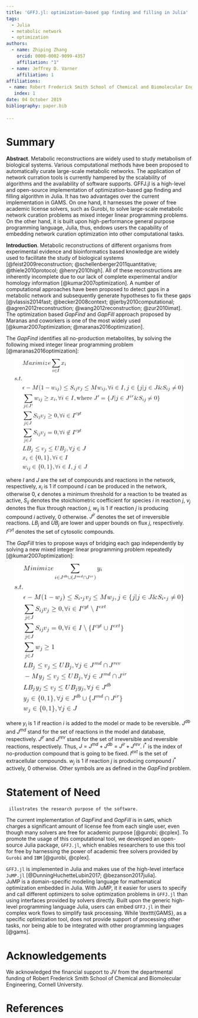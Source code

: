 ```yaml
---
title: 'GFFJ.jl: optimization-based gap finding and filling in Julia'
tags:
  - Julia
  - metabolic network 
  - optimization
authors:
  - name: Zhiping Zhang
    orcid: 0000-0002-9099-4357
    affiliation: "1" 
  - name: Jeffrey D. Varner
    affiliation: 1
affiliations:
 - name: Robert Frederick Smith School of Chemical and Biomolecular Engineering, Cornell University, Ithaca NY, 14853 USA
   index: 1
date: 04 October 2019
bibliography: paper.bib

---
```


# Summary

**Abstract**. 
Metabolic reconstructions are widely used to study metabolism of
biological systems. Various computational methods have been proposed to
automatically curate large-scale metabolic networks. The application of
network curration tools is currently hampered by the scalability of
algorithms and the availability of software supports. GFFJ.jl is a
high-level and open-source implementation of optimization-based gap
finding and filling algorithm in Julia. It has two advantages over the
current implementation in GAMS. On one hand, it harnesses the power of
free academic license solvers, such as Gurobi, to solve large-scale
metabolic network curation problems as mixed integer linear programming
problems. On the other hand, it is built upon high-performance general
purpose programming language, Julia, thus, endows users the capability
of embedding network curation optimization into other computational
tasks. 


**Introduction**. 
Metabolic reconstructions of different organisms from experimental evidence and bioinformatics based knowledge are widely used to facilitate the study of biological systems [@feist2009reconstruction; @schellenberger2011quantitative; @thiele2010protocol; @henry2010high]. All of these reconstructions are inherently incomplete due to our lack of complete experimental and/or homology information [@kumar2007optimization]. A number of computational approaches have been proposed to detect gaps in a metabolic network and subsequently generate hypotheses to fix these gaps [@vlassis2014fast; @becker2008context; @jerby2010computational; @agren2012reconstruction; @wang2012reconstruction; @zur2010imat]. The optimization based *GapFind* and *GapFill* approach proposed by Maranas and coworkers is one of the most widely used [@kumar2007optimization; @maranas2016optimization].

The *GapFind* identifies all no-production metabolites, by solving the following mixed integer linear programming problem [@maranas2016optimization]: 

<p align="center">
  <img width="460"  src="GapFindEqn.png">
</p>

where $I$ and $J$ are the set of compounds and reactions in the network, respectively,
$x_i$ is $1$ if compound $i$ can be produced in the network, otherwise 0,
$\epsilon$ denotes a minimum threshold for a reaction to be treated as active,
$S_{ij}$ denotes the stoichiometric coefficient for species $i$ in reaction $j$,
$v_j$ denotes the flux through reaction $j$, 
$w_{ij}$ is $1$ if reaction $j$ is producing compound $i$ actively, 
0 otherwise. 
$J^{ir}$ denotes the set of irreversible reactions. 
$LB_j$ and $UB_j$ are lower and upper bounds on flux $j$, respectively. 
$I^{cyt}$ denotes the set of cytosolic compounds.  

The *GapFill* tries to propose ways of bridging each gap independently by solving a new mixed integer linear programming problem repeatedly [@kumar2007optimization]: 

<p align="center">
  <img width="460" src="GapFillEqn.png">
</p>

where $y_i$ is $1$ if reaction $i$ is added to the model or made to be reversible.
$J^{db}$ and $J^{md}$ stand for the set of reactions in the model and database, respectively. 
$J^{ir}$ and $J^{rev}$ stand for the set of irreversible and reversible reactions, respectively. 
Thus, $J = J^{md} + J^{db} = J^{ir} + J^{rev}$.
$i^*$ is the index of no-production compound that is going to be fixed. 
$I^{ext}$ is the set of extracellular compounds. 
$w_{j}$ is $1$ if reaction $j$ is producing compound $i^*$ actively, 0 otherwise. 
Other symbols are as defined in the *GapFind* problem. 


# Statement of Need 

`` illustrates the research purpose of the software.``

The current implementation of *GapFind* and *GapFill* is in `GAMS`, which charges a significant amount of license fee from each single user, even though many solvers are free for academic purpose [@gurobi; @cplex].
To promote the usage of this computational tool, we developed an open-source Julia package, `GFFJ.jl`, which enables researchers to use this tool for free by harnessing the power of academic free solvers provided by `Gurobi` and `IBM` [@gurobi, @cplex].  

`GFFJ.jl` is implemented in Julia and makes use of the high-level interface `JuMP.jl` [@DunningHuchetteLubin2017; @bezanson2017julia].  
JuMP is a domain-specific modeling language for mathematical optimization embedded in Julia. 
With JuMP, it it easier for users to specify and call different optimizers to solve optimization problems in `GFFJ.jl` than using interfaces provided by solvers directly. 
Built upon the generic high-level programming language Julia, users can embed `GFFJ.jl` in their complex work flows to simplify task processing. 
While \texttt{GAMS}, as a specific optimization tool, does not provide support of processing other tasks, nor being able to be integrated with other programming languages [@gams]. 



# Acknowledgements

We acknowledged the financial support to
JV from the departmental funding of Robert Frederick Smith
School of Chemical and Biomolecular Engineering, Cornell University.

# References
